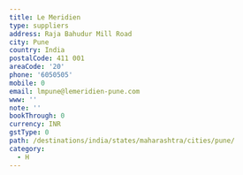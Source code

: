 ```yaml
---
title: Le Meridien
type: suppliers
address: Raja Bahudur Mill Road
city: Pune
country: India
postalCode: 411 001
areaCode: '20'
phone: '6050505'
mobile: 0
email: lmpune@lemeridien-pune.com
www: ''
note: ''
bookThrough: 0
currency: INR
gstType: 0
path: /destinations/india/states/maharashtra/cities/pune/
category:
  - H
---
```


